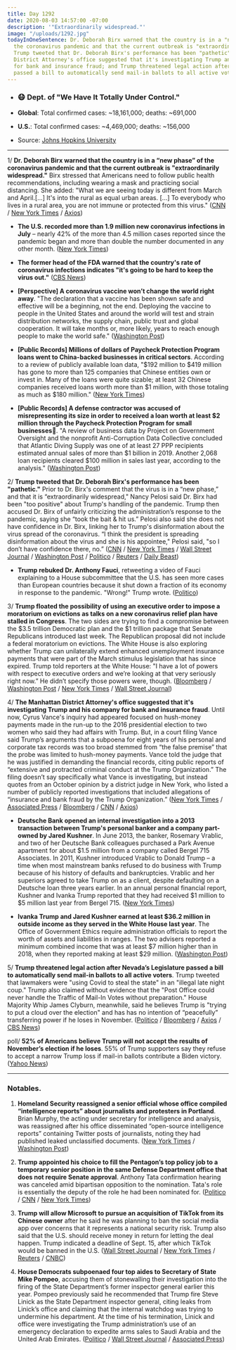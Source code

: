 ```yaml
---
title: Day 1292
date: 2020-08-03 14:57:00 -07:00
description: '"Extraordinarily widespread."'
image: "/uploads/1292.jpg"
todayInOneSentence: Dr. Deborah Birx warned that the country is in a "new phase" of
  the coronavirus pandemic and that the current outbreak is "extraordinarily widespread";
  Trump tweeted that Dr. Deborah Birx's performance has been "pathetic"; the Manhattan
  District Attorney's office suggested that it's investigating Trump and his company
  for bank and insurance fraud; and Trump threatened legal action after Nevada’s Legislature
  passed a bill to automatically send mail-in ballots to all active voters.
---
```


* ### 😷 Dept. of "We Have It Totally Under Control."

* **Global**: Total confirmed cases: \~18,161,000; deaths: \~691,000

* **U.S.**: Total confirmed cases: \~4,469,000; deaths: \~156,000

* Source: [Johns Hopkins University](https://coronavirus.jhu.edu/map.html)

---

1/ **Dr. Deborah Birx warned that the country is in a “new phase” of the coronavirus pandemic and that the current outbreak is "extraordinarily widespread."** Birx stressed that Americans need to follow public health recommendations, including wearing a mask and practicing social distancing. She added: "What we are seeing today is different from March and April.\[...\] It's into the rural as equal urban areas. \[...\] To everybody who lives in a rural area, you are not immune or protected from this virus." ([CNN](https://www.cnn.com/2020/08/02/politics/birx-coronavirus-new-phase-cnntv/index.html) / [New York Times](https://www.nytimes.com/2020/08/02/health/dr-birx-coronavirus-phase.html) / [Axios](https://www.axios.com/coronavirus-birx-white-house-8adb0012-09eb-4176-8529-d6df98f132ab.html))

* **The U.S. recorded more than 1.9 million new coronavirus infections in July** – nearly 42% of the more than 4.5 million cases reported since the pandemic began and more than double the number documented in any other month. ([New York Times](https://www.nytimes.com/2020/08/01/world/coronavirus-covid-19.html))

* **The former head of the FDA warned that the country's rate of coronavirus infections indicates "it's going to be hard to keep the virus out."** ([CBS News](https://www.cbsnews.com/news/scott-gottlieb-coronavirus-warns-its-going-to-be-hard-to-keep-the-virus-out/))

* **\[Perspective\] A coronavirus vaccine won’t change the world right away**. "The declaration that a vaccine has been shown safe and effective will be a beginning, not the end. Deploying the vaccine to people in the United States and around the world will test and strain distribution networks, the supply chain, public trust and global cooperation. It will take months or, more likely, years to reach enough people to make the world safe." ([Washington Post](https://www.washingtonpost.com/health/2020/08/02/covid-vaccine/))

* **\[Public Records\] Millions of dollars of Paycheck Protection Program loans went to China-backed businesses in critical sectors**. According to a review of publicly available loan data, "$192 million to $419 million has gone to more than 125 companies that Chinese entities own or invest in. Many of the loans were quite sizable; at least 32 Chinese companies received loans worth more than $1 million, with those totaling as much as $180 million." ([New York Times](https://www.nytimes.com/2020/08/02/us/politics/virus-china-ppp-small-business-loans.html))

* **\[Public Records\] A defense contractor was accused of misrepresenting its size in order to received a loan worth at least $2 million through the Paycheck Protection Program for small businesses**. "A review of business data by Project on Government Oversight and the nonprofit Anti-Corruption Data Collective concluded that Atlantic Diving Supply was one of at least 27 PPP recipients estimated annual sales of more than $1 billion in 2019. Another 2,068 loan recipients cleared $100 million in sales last year, according to the analysis." ([Washington Post](https://www.washingtonpost.com/business/2020/08/03/defense-contractor-with-billions-sales-got-millions-pandemic-loans-intended-small-businesses/))

2/ **Trump tweeted that Dr. Deborah Birx's performance has been "pathetic."** Prior to Dr. Birx's comment that the virus is in a “new phase,” and that it is “extraordinarily widespread," Nancy Pelosi said Dr. Birx had been "too positive" about Trump's handling of the pandemic. Trump then accused Dr. Birx of unfairly criticizing the administration’s response to the pandemic, saying she “took the bait & hit us.” Pelosi also said she does not have confidence in Dr. Birx, linking her to Trump's disinformation about the virus spread of the coronavirus. “I think the president is spreading disinformation about the virus and she is his appointee," Pelosi said, "so I don’t have confidence there, no.” ([CNN](https://www.cnn.com/2020/08/03/politics/trump-birx-coronavirus-task-force/index.html) / [New York Times](https://www.nytimes.com/2020/08/03/world/coronavirus-covid-19.html?action=click&module=Top%20Stories&pgtype=Homepage#link-75107159) / [Wall Street Journal](https://www.wsj.com/articles/trump-criticizes-health-adviser-deborah-birx-after-her-coronavirus-warning-11596469424) / [Washington Post](https://www.washingtonpost.com/nation/2020/08/03/coronavirus-covid-live-updates-us/) / [Politico](https://www.politico.com/newsletters/playbook-pm/2020/07/31/behind-the-scenes-pelosi-trashes-birx-489948) / [Reuters](https://www.reuters.com/article/us-health-coronavirus-usa-pelosi/pelosi-says-she-has-no-confidence-in-white-house-coronavirus-adviser-birx-idUSKBN24Y0FL) / [Daily Beast](https://www.thedailybeast.com/nancy-pelosi-tears-into-dr-birx-says-i-dont-have-confidence-in-her))

* **Trump rebuked Dr. Anthony Fauci**, retweeting a video of Fauci explaining to a House subcommittee that the U.S. has seen more cases than European countries because it shut down a fraction of its economy in response to the pandemic. "Wrong!" Trump wrote. ([Politico](politico.com/news/2020/08/01/wrong-trump-rebukes-fauci-in-tweet-390150))

3/ **Trump floated the possibility of using an executive order to impose a moratorium on evictions as talks on a new coronavirus relief plan have stalled in Congress**. The two sides are trying to find a compromise between the $3.5 trillion Democratic plan and the $1 trillion package that Senate Republicans introduced last week. The Republican proposal did not include a federal moratorium on evictions. The White House is also exploring whether Trump can unilaterally extend enhanced unemployment insurance payments that were part of the March stimulus legislation that has since expired. Trump told reporters at the White House: "I have a lot of powers with respect to executive orders and we’re looking at that very seriously right now.” He didn’t specify those powers were, though. ([Bloomberg](https://www.bloomberg.com/news/articles/2020-08-03/white-house-explores-trump-acting-on-his-own-on-virus-relief?sref=MIBMEEoj) / [Washington Post](https://www.washingtonpost.com/us-policy/2020/08/03/congress-stimulus-coronavirus-trump/) / [New York Times](https://www.nytimes.com/2020/08/03/world/coronavirus-covid-19.html#link-15e7f995) / [Wall Street Journal](https://www.wsj.com/articles/coronavirus-stimulus-talks-to-resume-after-jobless-aid-lapses-11596470044?mod=politics_lead_pos1))

4/ **The Manhattan District Attorney's office suggested that it's investigating Trump and his company for bank and insurance fraud**. Until now, Cyrus Vance's inquiry had appeared focused on hush-money payments made in the run-up to the 2016 presidential election to two women who said they had affairs with Trump. But, in a court filing Vance said Trump’s arguments that a subpoena for eight years of his personal and corporate tax records was too broad stemmed from “the false premise” that the probe was limited to hush-money payments. Vance told the judge that he was justified in demanding the financial records, citing public reports of “extensive and protracted criminal conduct at the Trump Organization.” The filing doesn’t say specifically what Vance is investigating, but instead quotes from an October opinion by a district judge in New York, who listed a number of publicly reported investigations that included allegations of “insurance and bank fraud by the Trump Organization.” ([New York Times](https://www.nytimes.com/2020/08/03/nyregion/donald-trump-taxes-cyrus-vance.html) / [Associated Press](https://apnews.com/ffdad3a4983088224245dbf761c6d113) / [Bloomberg](https://www.bloomberg.com/news/articles/2020-08-03/new-york-d-a-opposes-new-trump-bid-to-block-tax-record-subpoena?sref=MIBMEEoj) / [CNN](https://www.cnn.com/2020/08/03/politics/trump-new-york-vance-investigation/index.html) / [Axios](https://www.axios.com/manhattan-district-attorney-trump-fraud-77befce1-0dd3-4a6c-9d6e-3f985b52f66c.html))

* **Deutsche Bank opened an internal investigation into a 2013 transaction between Trump's personal banker and a company part-owned by Jared Kushner**. In June 2013, the banker, Rosemary Vrablic, and two of her Deutsche Bank colleagues purchased a Park Avenue apartment for about $1.5 million from a company called Bergel 715 Associates. In 2011, Kushner introduced Vrablic to Donald Trump – a time when most mainstream banks refused to do business with Trump because of his history of defaults and bankruptcies. Vrablic and her superiors agreed to take Trump on as a client, despite defaulting on a Deutsche loan three years earlier. In an annual personal financial report, Kushner and Ivanka Trump reported that they had received $1 million to $5 million last year from Bergel 715. ([New York Times](https://www.nytimes.com/2020/08/02/business/kushner-deutsche-trump-rosemary-vrablic.html))

* **Ivanka Trump and Jared Kushner earned at least $36.2 million in outside income as they served in the White House last year**. The Office of Government Ethics require administration officials to report the worth of assets and liabilities in ranges. The two advisers reported a minimum combined income that was at least $7 million higher than in 2018, when they reported making at least $29 million. ([Washington Post](https://www.washingtonpost.com/politics/ivanka-trump-and-jared-kushner-earned-at-least-36-million-in-outside-income-last-year-new-disclosures-show/2020/07/31/9eb71e66-d36a-11ea-8c55-61e7fa5e82ab_story.html))

5/ **Trump threatened legal action after Nevada’s Legislature passed a bill to automatically send mail-in ballots to all active voters**. Trump tweeted that lawmakers were "using Covid to steal the state" in an "illegal late night coup."
Trump also claimed without evidence that the "Post Office could never handle the Traffic of Mail-In Votes without preparation." House Majority Whip James Clyburn, meanwhile, said he believes Trump is "trying to put a cloud over the election" and has has no intention of “peacefully” transferring power if he loses in November. ([Politico](https://www.politico.com/news/2020/08/03/trump-nevada-mail-voting-lawsuit-390878) / [Bloomberg](https://www.bloomberg.com/news/articles/2020-08-02/trump-plans-emergency-to-stay-in-office-top-democrat-says?sref=MIBMEEoj) / [Axios](https://www.axios.com/clyburn-trump-wont-leave-if-he-loses-election-7118712f-90db-4c68-a7fe-78ead3b5f384.html) / [CBS News](https://www.cbsnews.com/news/nevada-mail-in-voting-bill-passes-coronavirus-pandemic/))

poll/ **52% of Americans believe Trump will not accept the results of November’s election if he loses**. 55% of Trump supporters say they refuse to accept a narrow Trump loss if mail-in ballots contribute a Biden victory. ([Yahoo News](https://news.yahoo.com/new-yahoo-news-you-gov-poll-most-trump-voters-say-they-will-not-accept-the-2020-results-if-biden-wins-because-of-mailin-ballots-143828759.html))

---

### Notables.

1. **Homeland Security reassigned a senior official whose office compiled “intelligence reports” about journalists and protesters in Portland**. Brian Murphy, the acting under secretary for intelligence and analysis, was reassigned after his office disseminated “open-source intelligence reports” containing Twitter posts of journalists, noting they had published leaked unclassified documents. ([New York Times](https://www.nytimes.com/2020/08/01/us/politics/brian-murphy-homeland-security-protesters.html) / [Washington Post](https://www.washingtonpost.com/national-security/dhs-official-whose-office-compiled-intelligence-reports-on-journalists-and-protesters-has-been-removed-from-his-job/2020/08/01/f01247be-d3ff-11ea-8d32-1ebf4e9d8e0d_story.html))

2. **Trump appointed his choice to fill the Pentagon’s top policy job to a temporary senior position in the same Defense Department office that does not require Senate approval**. Anthony Tata confirmation hearing was canceled amid bipartisan opposition to the nomination. Tata's role is essentially the deputy of the role he had been nominated for. ([Politico](https://www.politico.com/news/2020/08/02/donald-trump-anthony-tata-pentagon-390851) / [CNN](https://www.cnn.com/2020/08/02/politics/anthony-tata-nominee-pentagon/index.html) / [New York Times](https://www.nytimes.com/2020/08/02/us/politics/anthony-tata-pentagon-nomination.html))

3. **Trump will allow Microsoft to pursue an acquisition of TikTok from its Chinese owner** after he said he was planning to ban the social media app over concerns that it represents a national security risk. Trump also said that the U.S. should receive money in return for letting the deal happen. Trump indicated a deadline of Sept. 15, after which TikTok would be banned in the U.S. ([Wall Street Journal](https://www.wsj.com/articles/trump-says-u-s-should-get-slice-of-tiktok-sale-price-11596479818?mod=djemalertNEWS) / [New York Times](https://www.nytimes.com/2020/08/03/technology/trump-tiktok-microsoft.html) / [Reuters](https://www.reuters.com/article/us-usa-tiktok-trump-exclusive/exclusive-trump-to-give-tiktoks-chinese-owner-45-days-to-reach-deal-to-sell-sources-idUSKBN24Y0UD) / [CNBC](https://www.cnbc.com/2020/08/03/microsoft-tiktok-questions-to-resolve-before-sept-15.html))

4. **House Democrats subpoenaed four top aides to Secretary of State Mike Pompeo**, accusing them of stonewalling their investigation into the firing of the State Department’s former inspector general earlier this year. Pompeo previously said he recommended that Trump fire Steve Linick as the State Department inspector general, citing leaks from Linick’s office and claiming that the internal watchdog was trying to undermine his department. At the time of his termination, Linick and office were investigating the Trump administration’s use of an emergency declaration to expedite arms sales to Saudi Arabia and the United Arab Emirates. ([Politico](https://www.politico.com/news/2020/08/03/mike-pompeo-aides-subpoena-house-foreign-affairs-committee-390921) / [Wall Street Journal](https://www.wsj.com/articles/house-chairmen-issue-subpoenas-in-probe-of-u-s-arms-sales-to-saudi-arabia-11596474283) / [Associated Press](https://apnews.com/20a37c2e36edd7a9bf4490df9b6eac19))